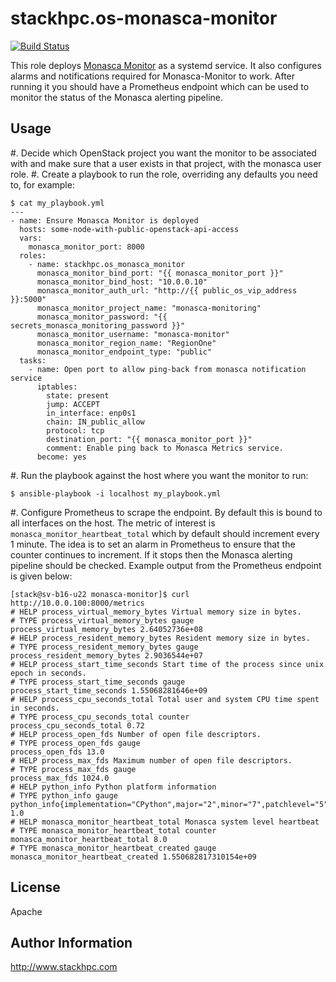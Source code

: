stackhpc.os-monasca-monitor
===========================

[![Build Status](https://www.travis-ci.org/stackhpc/ansible-role-os-monasca-monitor.svg?branch=master)](https://www.travis-ci.org/stackhpc/ansible-role-os-monasca-monitor)

This role deploys [Monasca Monitor](https://github.com/stackhpc/monasca-monitor)
as a systemd service. It also configures alarms and notifications required for
Monasca-Monitor to work. After running it you should have a Prometheus endpoint
which can be used to monitor the status of the Monasca alerting pipeline.

Usage
-----

#. Decide which OpenStack project you want the monitor to be associated with
   and make sure that a user exists in that project, with the monasca user
   role.
#. Create a playbook to run the role, overriding any defaults you need to,
   for example:
   ```
   $ cat my_playbook.yml
   ---
   - name: Ensure Monasca Monitor is deployed
     hosts: some-node-with-public-openstack-api-access
     vars:
       monasca_monitor_port: 8000
     roles:
       - name: stackhpc.os_monasca_monitor
         monasca_monitor_bind_port: "{{ monasca_monitor_port }}"
         monasca_monitor_bind_host: "10.0.0.10"
         monasca_monitor_auth_url: "http://{{ public_os_vip_address }}:5000"
         monasca_monitor_project_name: "monasca-monitoring"
         monasca_monitor_password: "{{ secrets_monasca_monitoring_password }}"
         monasca_monitor_username: "monasca-monitor"
         monasca_monitor_region_name: "RegionOne"
         monasca_monitor_endpoint_type: "public"
     tasks:
       - name: Open port to allow ping-back from monasca notification service
         iptables:
           state: present
           jump: ACCEPT
           in_interface: enp0s1
           chain: IN_public_allow
           protocol: tcp
           destination_port: "{{ monasca_monitor_port }}"
           comment: Enable ping back to Monasca Metrics service.
         become: yes
   ```
#. Run the playbook against the host where you want the monitor to run:
   ```
   $ ansible-playbook -i localhost my_playbook.yml
   ```

#. Configure Prometheus to scrape the endpoint. By default this is bound to all
   interfaces on the host. The metric of interest is
   `monasca_monitor_heartbeat_total` which by default should increment every
   1 minute. The idea is to set an alarm in Prometheus to ensure that the counter
   continues to increment. If it stops then the Monasca alerting pipeline should
   be checked. Example output from the Prometheus endpoint is given below:
   ```
   [stack@sv-b16-u22 monasca-monitor]$ curl http://10.0.0.100:8000/metrics
   # HELP process_virtual_memory_bytes Virtual memory size in bytes.
   # TYPE process_virtual_memory_bytes gauge
   process_virtual_memory_bytes 2.64052736e+08
   # HELP process_resident_memory_bytes Resident memory size in bytes.
   # TYPE process_resident_memory_bytes gauge
   process_resident_memory_bytes 2.9036544e+07
   # HELP process_start_time_seconds Start time of the process since unix epoch in seconds.
   # TYPE process_start_time_seconds gauge
   process_start_time_seconds 1.55068281646e+09
   # HELP process_cpu_seconds_total Total user and system CPU time spent in seconds.
   # TYPE process_cpu_seconds_total counter
   process_cpu_seconds_total 0.72
   # HELP process_open_fds Number of open file descriptors.
   # TYPE process_open_fds gauge
   process_open_fds 13.0
   # HELP process_max_fds Maximum number of open file descriptors.
   # TYPE process_max_fds gauge
   process_max_fds 1024.0
   # HELP python_info Python platform information
   # TYPE python_info gauge
   python_info{implementation="CPython",major="2",minor="7",patchlevel="5",version="2.7.5"} 1.0
   # HELP monasca_monitor_heartbeat_total Monasca system level heartbeat
   # TYPE monasca_monitor_heartbeat_total counter
   monasca_monitor_heartbeat_total 8.0
   # TYPE monasca_monitor_heartbeat_created gauge
   monasca_monitor_heartbeat_created 1.550682817310154e+09
   ```

License
-------

Apache

Author Information
------------------

http://www.stackhpc.com
